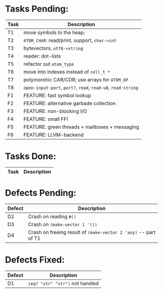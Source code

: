 Tasks Pending:
=============
| Task  | Description        
|-------|--------------------
| T1    | move symbols to the heap; 
| T2    | `ATOM_CHAR`: read/print, support, `char->int`
| T3    | bytevectors, `utf8->string`
| T4    | reader: dot-lists
| T5    | refactor out `atom_type`
| T6    | move into indexes instead of `cell_t *` 
| T7    | polymorohic CAR/CDR; use arrays for `ATOM_OP`
| T8    | `open-input-port`, `port?`, `read`, `read-u8`, `read-string`
| F1    | FEATURE: fast symbol lookup
| F2    | FEATURE: alternative garbade collection
| F3    | FEATURE: non-blocking I/O
| F4    | FEATURE: small FFI
| F5    | FEATURE: green threads + mailboxes + messaging
| F6    | FEATURE: LLVM-backend

Tasks Done:
===========
| Task  | Description        
|-------|--------------------


Defects Pending:
===============
| Defect| Description
|-------|--------------------
| D2    | Crash on reading `#()`
| D3    | Crash on `(make-vector 1 '())`
| D4    | Crash on freeing result of `(make-vector 2 'any)` -- part of T1

Defects Fixed:
=============
| Defect| Description
|-------|--------------------
|  D1   |  `(eq? "str" "str")` not handled
